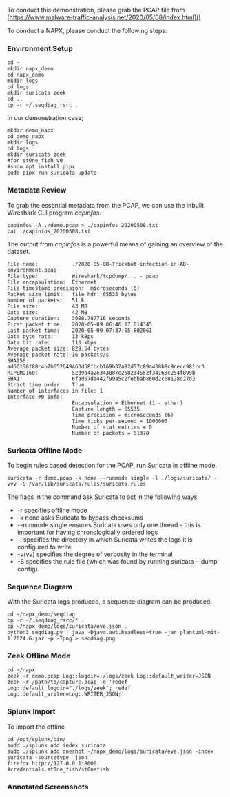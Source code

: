 To conduct this demonstration, please grab the PCAP file from [https://www.malware-traffic-analysis.net/2020/05/08/index.html]()

To conduct a NAPX, please conduct the following steps:
### Environment Setup
```
cd ~
mkdir napx_demo
cd napx_demo
mkdir logs 
cd logs
mkdir suricata zeek
cd ..
cp -r ~/.seqdiag_rsrc .
```

In our demonstration case;

```
mkdir demo_napx
cd demo_napx
mkdir logs 
cd logs
mkdir suricata zeek
#for st0ne_fish v0
#sudo apt install pipx
sudo pipx run suricata-update
```
### Metadata Review
To grab the essential metadata from the PCAP, we can use the inbuilt Wireshark CLI program *capinfos*.

```
capinfos -A ./demo.pcap > ./capinfos_20200508.txt
cat ./capinfos_20200508.txt
```

The output from *capinfos* is a powerful means of gaining an overview of the dataset.

```
File name:           ./2020-05-08-Trickbot-infection-in-AD-environment.pcap
File type:           Wireshark/tcpdump/... - pcap
File encapsulation:  Ethernet
File timestamp precision:  microseconds (6)
Packet size limit:   file hdr: 65535 bytes
Number of packets:   51 k
File size:           43 MB
Data size:           42 MB
Capture duration:    3098.787716 seconds
First packet time:   2020-05-09 06:46:17.014345
Last packet time:    2020-05-09 07:37:55.802061
Data byte rate:      13 kBps
Data bit rate:       110 kbps
Average packet size: 829.54 bytes
Average packet rate: 16 packets/s
SHA256:              ad66158f88c4b7b652649463d58fbcb169b32a82d57c89a438b8c9cecc981cc3
RIPEMD160:           52d9a4a2e343887e258234552f34168c254f899b
SHA1:                6fad67da442f99a5c2febbab860d2c68128d27d3
Strict time order:   True
Number of interfaces in file: 1
Interface #0 info:
                     Encapsulation = Ethernet (1 - ether)
                     Capture length = 65535
                     Time precision = microseconds (6)
                     Time ticks per second = 1000000
                     Number of stat entries = 0
                     Number of packets = 51370

```
### Suricata Offline Mode

To begin rules based detection for the PCAP, run Suricata in offline mode. 

```
suricata -r demo.pcap -k none --runmode single -l ./logs/suricata/ -vvv -S /var/lib/suricata/rules/suricata.rules
```

The flags in the command ask Suricata to act in the following ways:
- -r specifies offline mode
- -k none asks Suricata to bypass checksums
- --runmode single ensures Suricata uses only one thread - this is important for having chronologically ordered logs
- -l specifies the directory in which Suricata writes the logs it is configured to write
- -v(vv) specifies the degree of verbosity in the terminal
- -S specifies the rule file (which was found by running suricata --dump-config)

### Sequence Diagram

With the Suricata logs produced, a sequence diagram can be produced.

```
cd ~/napx_demo/seqdiag
cp -r ~/.seqdiag_rsrc/* .
cp ~/napx_demo/logs/suricata/eve.json .
python3 seqdiag.py | java -Djava.awt.headless=true -jar plantuml-mit-1.2024.6.jar -p -Tpng > seqdiag.png
```

### Zeek Offline Mode

```
cd ~/napx
zeek -r demo.pcap Log::logdir=./logs/zeek Log::default_writer=JSON
zeek -r /path/to/capture.pcap -e 'redef Log::default_logdir="./logs/zeek"; redef Log::default_writer=Log::WRITER_JSON;'

```



### Splunk Import

To import the offline 

```
cd /opt/splunk/bin/
sudo ./splunk add index suricata
sudo ./splunk add oneshot ~/napx_demo/logs/suricata/eve.json -index suricata -sourcetype _json
firefox http://127.0.0.1:8000
#credentials st0ne_fish/st0nefish
```
### Annotated Screenshots
